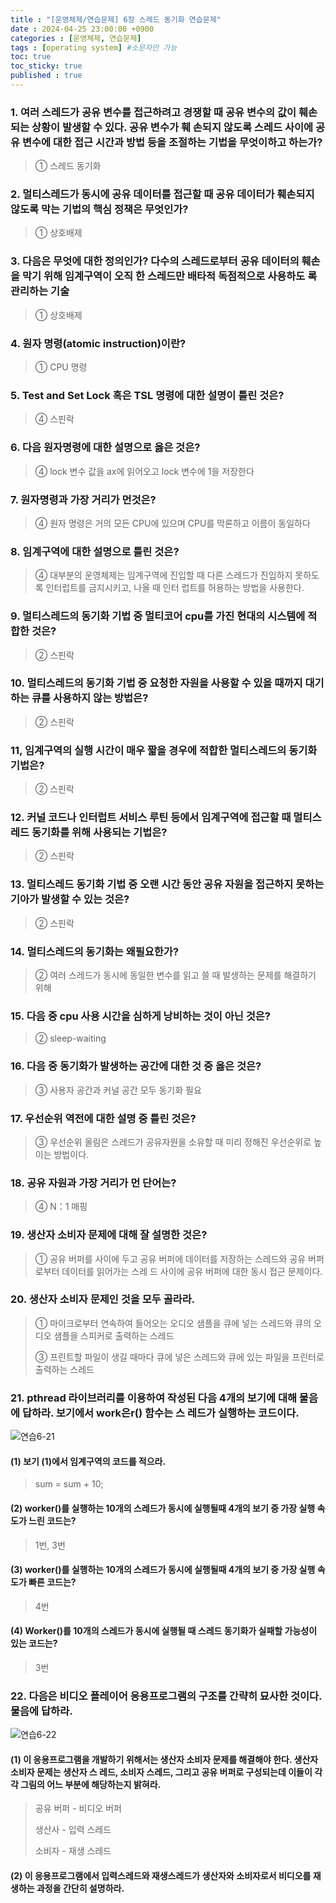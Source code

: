 ```yaml
---
title : "[운영체제/연습문제] 6장 스레드 동기화 연습문제"
date : 2024-04-25 23:00:00 +0900
categories : [운영체제, 연습문제]
tags : [operating system] #소문자만 가능
toc: true
toc_sticky: true
published : true
---
```


### 1. 여러 스레드가 공유 변수를 접근하려고 경쟁할 때 공유 변수의 값이 훼손되는 상황이 발생할 수 있다. 공유 변수가 훼 손되지 않도록 스레드 사이에 공유 변수에 대한 접근 시간과 방법 등을 조절하는 기법을 무엇이하고 하는가? 

> ① 스레드 동기화

### 2. 멀티스레드가 동시에 공유 데이터를 접근할 때 공유 데이터가 훼손되지 않도록 막는 기법의 핵심 정책은 무엇인가?

> ① 상호배제 

### 3. 다음은 무엇에 대한 정의인가? 다수의 스레드로부터 공유 데이터의 훼손을 막기 위해 임계구역이 오직 한 스레드만 배타적 독점적으로 사용하도 록관리하는 기술 

> ① 상호배제

### 4. 원자 명령(atomic instruction)이란? 

> ① CPU 명령 

### 5. Test and Set Lock 혹은 TSL 명령에 대한 설명이 틀린 것은? 

> ④ 스핀락

### 6. 다음 원자명령에 대한 설명으로 옳은 것은? 

> ④ lock 변수 값을 ax에 읽어오고 lock 변수에 1을 저장한다

### 7. 원자명령과 가장 거리가 먼것은?

> ④ 원자 명령은 거의 모든 CPU에 있으며 CPU를 막론하고 이름이 동일하다

### 8. 임계구역에 대한 설명으로 틀린 것은? 

> ④ 대부분의 운영체제는 임계구역에 진입할 때 다른 스레드가 진입하지 못하도록 인터럽트를 금지시키고, 나올 때 인터 럽트를 허용하는 방법을 사용한다.

### 9. 멀티스레드의 동기화 기법 중 멀티코어 cpu를 가진 현대의 시스템에 적합한 것은? 

> ② 스핀락 

### 10. 멀티스레드의 동기화 기법 중 요청한 자원을 사용할 수 있을 때까지 대기하는 큐를 사용하지 않는 방법은? 

> ② 스핀락

### 11, 임계구역의 실행 시간이 매우 짧을 경우에 적합한 멀티스레드의 동기화 기법은? 

> ② 스핀락

### 12. 커널 코드나 인터럽트 서비스 루틴 등에서 임계구역에 접근할 때 멀티스레드 동기화를 위해 사용되는 기법은? 

> ② 스핀락

### 13. 멀티스레드 동기화 기법 중 오랜 시간 동안 공유 자원을 접근하지 못하는 기아가 발생할 수 있는 것은?

> ② 스핀락

### 14. 멀티스레드의 동기화는 왜필요한가?

> ② 여러 스레드가 동시에 동일한 변수를 읽고 쓸 때 발생하는 문제를 해결하기 위해

### 15. 다음 중 cpu 사용 시간을 심하게 낭비하는 것이 아닌 것은? 

> ② sleep-waiting

### 16. 다음 중 동기화가 발생하는 공간에 대한 것 중 옳은 것은?

> ③ 사용자 공간과 커널 공간 모두 동기화 필요

### 17. 우선순위 역전에 대한 설명 중 틀린 것은? 

>  ③ 우선순위 올림은 스레드가 공유자원을 소유할 때 미리 정해진 우선순위로 높이는 방법이다.

### 18. 공유 자원과 가장 거리가 먼 단어는?

> ④ N：1 매핑 

### 19. 생산자 소비자 문제에 대해 잘 설명한 것은? 

> ① 공유 버퍼를 사이에 두고 공유 버퍼에 데이터를 저장하는 스레드와 공유 버퍼로부터 데이터를 읽어가는 스레 드 사이에 공유 버퍼에 대한 동시 접근 문제이다. 

### 20. 생산자 소비자 문제인 것을 모두 골라라. 

> ① 마이크로부터 연속하여 들어오는 오디오 샘플을 큐에 넣는 스레드와 큐의 오디오 샘플을 스피커로 출력하는 스레드 
>
> ③ 프린트할 파일이 생길 때마다 큐에 넣은 스레드와 큐에 있는 파일을 프린터로 출력하는 스레드 

### 21. pthread 라이브러리를 이용하여 작성된 다음 4개의 보기에 대해 물음에 답하라. 보기에서 work은r() 함수는 스 레드가 실행하는 코드이다.

![연습6-21](https://github.com/6-keem/BlogImageRepository/assets/113224939/484c4a97-f090-4ed0-9ff6-9b10481ea39f)

#### (1) 보기 (1)에서 임계구역의 코드를 적으라. 

> sum = sum + 10;

#### (2) worker()를 실행하는 10개의 스레드가 동시에 실행될때 4개의 보기 중 가장 실행 속도가 느린 코드는? 

> 1번, 3번

#### (3) worker()를 실행하는 10개의 스레드가 동시에 실행될때 4개의 보기 중 가장 실행 속도가 빠른 코드는? 

> 4번 

#### (4) Worker()를 10개의 스레드가 동시에 실행될 때 스레드 동기화가 실패할 가능성이 있는 코드는?

> 3번

### 22. 다음은 비디오 플레이어 응용프로그램의 구조를 간략히 묘사한 것이다. 물음에 답하라.

![연습6-22](https://github.com/6-keem/BlogImageRepository/assets/113224939/b4b61855-491b-4162-96a0-d486dad7504f)

#### (1) 이 응용프로그램을 개발하기 위해서는 생산자 소비자 문제를 해결해야 한다. 생산자 소비자 문제는 생산자 스 레드, 소비자 스레드, 그리고 공유 버퍼로 구성되는데 이들이 각각 그림의 어느 부분에 해당하는지 밝혀라. 

> 공유 버퍼 - 비디오 버퍼
>
> 생산사 - 입력 스레드 
>
> 소비자 - 재생 스레드

#### (2) 이 응용프로그램에서 입력스레드와 재생스레드가 생산자와 소비자로서 비디오를 재생하는 과정을 간단히 설명하라.